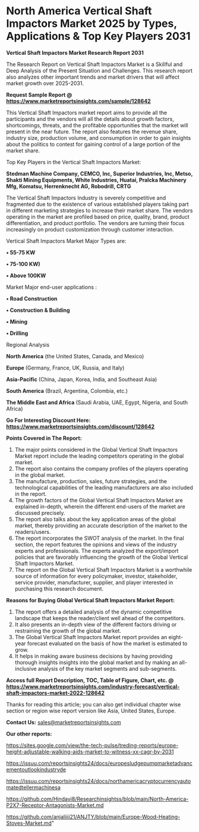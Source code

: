 # North America Vertical Shaft Impactors Market 2025 by Types, Applications & Top Key Players 2031

<strong>Vertical Shaft Impactors Market Research Report 2031</strong>

The Research Report on Vertical Shaft Impactors Market is a Skillful and Deep Analysis of the Present Situation and Challenges. This research report also analyzes other important trends and market drivers that will affect market growth over 2025-2031.

<strong>Request Sample Report @ <a href=https://www.marketreportsinsights.com/sample/128642>https://www.marketreportsinsights.com/sample/128642</a></strong>

This Vertical Shaft Impactors market report aims to provide all the participants and the vendors will all the details about growth factors, shortcomings, threats, and the profitable opportunities that the market will present in the near future. The report also features the revenue share, industry size, production volume, and consumption in order to gain insights about the politics to contest for gaining control of a large portion of the market share.

Top Key Players in the Vertical Shaft Impactors Market:

<strong>Stedman Machine Company, CEMCO, Inc, Superior Industries, Inc, Metso, Shakti Mining Equipments, White Industries, Huatai, Pralcka Machinery Mfg, Komatsu, Herrenknecht AG, Robodrill, CRTG</strong>

The Vertical Shaft Impactors Industry is severely competitive and fragmented due to the existence of various established players taking part in different marketing strategies to increase their market share. The vendors operating in the market are profiled based on price, quality, brand, product differentiation, and product portfolio. The vendors are turning their focus increasingly on product customization through customer interaction.

Vertical Shaft Impactors Market Major Types are:

<strong>• 55-75 KW

• 75-100 KW)

• Above 100KW</strong>

Market Major end-user applications :

<strong>• Road Construction

• Construction & Building

• Mining

• Drilling</strong>

Regional Analysis

</u><strong><b>North America</b></strong> (the United States, Canada, and Mexico)

<strong><b>Europe </b></strong>(Germany, France, UK, Russia, and Italy)

<strong><b>Asia-Pacific</b></strong> (China, Japan, Korea, India, and Southeast Asia)

<strong><b>South America</b></strong> (Brazil, Argentina, Colombia, etc.)

<strong><b>The Middle East and Africa</b></strong> (Saudi Arabia, UAE, Egypt, Nigeria, and South Africa)

<strong>Go For Interesting Discount Here: <a href=https://www.marketreportsinsights.com/discount/128642>https://www.marketreportsinsights.com/discount/128642</a></strong>

<strong>Points Covered in The Report:</strong>
<ol>
  <li>The major points considered in the Global Vertical Shaft Impactors Market report include the leading competitors operating in the global market.</li>
  <li>The report also contains the company profiles of the players operating in the global market.</li>
  <li>The manufacture, production, sales, future strategies, and the technological capabilities of the leading manufacturers are also included in the report.</li>
  <li>The growth factors of the Global Vertical Shaft Impactors Market are explained in-depth, wherein the different end-users of the market are discussed precisely.</li>
  <li>The report also talks about the key application areas of the global market, thereby providing an accurate description of the market to the readers/users.</li>
  <li>The report incorporates the SWOT analysis of the market. In the final section, the report features the opinions and views of the industry experts and professionals. The experts analyzed the export/import policies that are favorably influencing the growth of the Global Vertical Shaft Impactors Market.</li>
  <li>The report on the Global Vertical Shaft Impactors Market is a worthwhile source of information for every policymaker, investor, stakeholder, service provider, manufacturer, supplier, and player interested in purchasing this research document.</li>
</ol>
<strong>Reasons for Buying Global Vertical Shaft Impactors Market Report:</strong>

<ol>
  <li>The report offers a detailed analysis of the dynamic competitive landscape that keeps the reader/client well ahead of the competitors.</li>
  <li>It also presents an in-depth view of the different factors driving or restraining the growth of the global market.</li>
  <li>The Global Vertical Shaft Impactors Market report provides an eight-year forecast evaluated on the basis of how the market is estimated to grow.</li>
  <li>It helps in making aware business decisions by having providing thorough insights insights into the global market and by making an all-inclusive analysis of the key market segments and sub-segments.</li>
</ol>
<strong>Access full Report Description, TOC, Table of Figure, Chart, etc. @ <a href=https://www.marketreportsinsights.com/industry-forecast/vertical-shaft-impactors-market-2022-128642>https://www.marketreportsinsights.com/industry-forecast/vertical-shaft-impactors-market-2022-128642</a></strong>


Thanks for reading this article; you can also get individual chapter wise section or region wise report version like Asia, United States, Europe.

<strong>Contact Us:</strong>
sales@marketreportsinsights.com

<strong>Our other reports:</strong>

<a href=https://sites.google.com/view/the-tech-pulse/treding-reports/europe-height-adjustable-walking-aids-market-to-witness-xx-cagr-by-2031>https://sites.google.com/view/the-tech-pulse/treding-reports/europe-height-adjustable-walking-aids-market-to-witness-xx-cagr-by-2031</a>

<a href=https://issuu.com/reportsinsights24/docs/europesludgepumpmarketadvancementoutlookindustryde>https://issuu.com/reportsinsights24/docs/europesludgepumpmarketadvancementoutlookindustryde</a>

<a href=https://issuu.com/reportsinsights24/docs/northamericacryptocurrencyautomatedtellermachinesa>https://issuu.com/reportsinsights24/docs/northamericacryptocurrencyautomatedtellermachinesa</a>

<a href=https://github.com/Hindavi8/Researchinsightss/blob/main/North-America-P2X7-Receptor-Antagonists-Market.md>https://github.com/Hindavi8/Researchinsightss/blob/main/North-America-P2X7-Receptor-Antagonists-Market.md</a>

<a href=https://github.com/anjaliiii21/ANJTY/blob/main/Europe-Wood-Heating-Stoves-Market.md>https://github.com/anjaliiii21/ANJTY/blob/main/Europe-Wood-Heating-Stoves-Market.md</a>"
